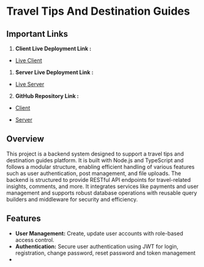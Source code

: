 # Travel Tips And Destination Guides

## Important Links

1. **Client Live Deployment Link :**

- [Live Client](https://travel-tips-and-destination-guides-client.vercel.app/)
  
1. **Server Live Deployment Link :**

- [Live Server](https://travel-tips-and-destination-guides-backend.vercel.app)

2. **GitHub Repository Link :**

- [Client](https://github.com/mkmasudrana806/Travel-Tips-AndDestination-Guides-Client)

- [Server](https://github.com/mkmasudrana806/Travel-Tips-And-Destination-Guides-Backend)

 
## Overview

This project is a backend system designed to support a travel tips and destination guides platform. It is built with Node.js and TypeScript and follows a modular structure, enabling efficient handling of various features such as user authentication, post management, and file uploads. The backend is structured to provide RESTful API endpoints for travel-related insights, comments, and more. It integrates services like payments and user management and supports robust database operations with reusable query builders and middleware for security and efficiency.    

## Features
- **User Management:** Create, update user accounts with role-based access control.
- **Authentication:** Secure user authentication using JWT for login, registration, change password, reset password and token management
- 
